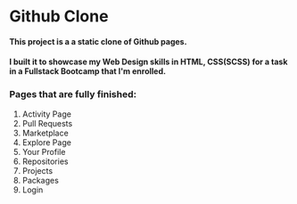 # Github Clone

#### This project is a a static clone of Github pages.

#### I built it to showcase my Web Design skills in HTML, CSS(SCSS) for a task in a Fullstack Bootcamp that I'm enrolled.

### Pages that are fully finished:

1. Activity Page
1. Pull Requests
1. Marketplace
1. Explore Page
1. Your Profile
1. Repositories
1. Projects
1. Packages
1. Login


